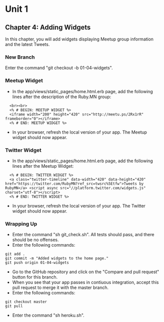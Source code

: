 # Unit 1
## Chapter 4: Adding Widgets

In this chapter, you will add widgets displaying Meetup group information and the latest Tweets.

### New Branch
Enter the command "git checkout -b 01-04-widgets".

### Meetup Widget
* In the app/views/static_pages/home.html.erb page, add the following lines after the description of the Ruby.MN group:
```
  <br><br>
  <% # BEGIN: MEETUP WIDGET %>
  <iframe width="200" height="420" src="http://meetu.ps/2Rx1rR" frameborder="0"></iframe>
  <% # END: MEETUP WIDGET %>
```
* In your browser, refresh the local version of your app.  The Meetup widget should now appear.


### Twitter Widget
* In the app/views/static_pages/home.html.erb page, add the following lines after the Meetup Widget:
```
  <% # BEGIN: TWITTER WIDGET %>
  <a class="twitter-timeline" data-width="420" data-height="420" href="https://twitter.com/RubyMN?ref_src=twsrc%5Etfw">Tweets by RubyMN</a> <script async src="//platform.twitter.com/widgets.js" charset="utf-8"></script>
  <% # END: TWITTER WIDGET %>
```
* In your browser, refresh the local version of your app.  The Twitter widget should now appear.

### Wrapping Up
* Enter the command "sh git_check.sh".  All tests should pass, and there should be no offenses.
* Enter the following commands:
```
git add .
git commit -m "Added widgets to the home page."
git push origin 01-04-widgets
```
* Go to the GitHub repository and click on the "Compare and pull request" button for this branch.
* When you see that your app passes in contiuous integration, accept this pull request to merge it with the master branch.
* Enter the following commands:
```
git checkout master
git pull
```
* Enter the command "sh heroku.sh".
